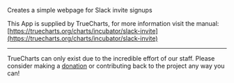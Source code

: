 Creates a simple webpage for Slack invite signups

This App is supplied by TrueCharts, for more information visit the manual: [https://truecharts.org/charts/incubator/slack-invite](https://truecharts.org/charts/incubator/slack-invite)

---

TrueCharts can only exist due to the incredible effort of our staff.
Please consider making a [donation](https://truecharts.org/about/sponsor) or contributing back to the project any way you can!
